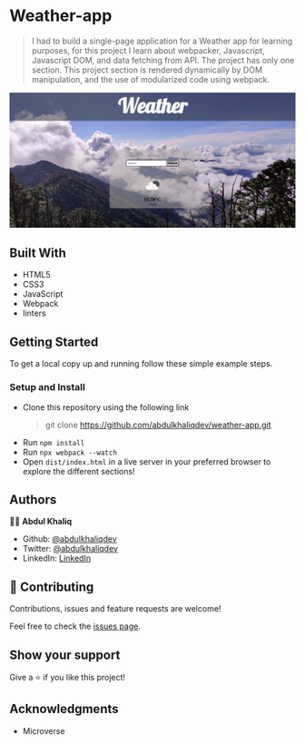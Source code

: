 # Weather-app

> I had to build a single-page application for a Weather app for learning purposes, for this project I learn about webpacker, Javascript, Javascript DOM, and data fetching from API. The project has only one section. This project section is rendered dynamically by DOM manipulation, and the use of modularized code using webpack.

![screenshot](./src/image/screenshot.png)

## Built With

- HTML5
- CSS3
- JavaScript
- Webpack
- linters

## Getting Started

To get a local copy up and running follow these simple example steps.

### Setup and Install

- Clone this repository using the following link
  > git clone https://github.com/abdulkhaliqdev/weather-app.git
- Run `npm install`
- Run `npx webpack --watch`
- Open `dist/index.html` in a live server in your preferred browser to explore the different sections! 

## Authors

👨‍💻 **Abdul Khaliq**

- Github: [@abdulkhaliqdev](https://github.com/abdulkhaliqdev)
- Twitter: [@abdulkhaliqdev](https://twitter.com/Abdulkhaliqdev)
- LinkedIn: [LinkedIn](https://www.linkedin.com/in/abdul-khaliq-89452b1a9/)

## 🤝 Contributing

Contributions, issues and feature requests are welcome!

Feel free to check the [issues page](https://github.com/abdulkhaliqdev/restaurant-page/issues).

## Show your support

Give a ⭐️ if you like this project!

## Acknowledgments

- Microverse
